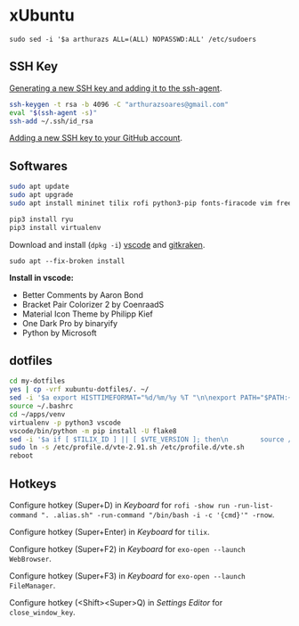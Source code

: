 # xUbuntu

`sudo sed -i '$a arthurazs ALL=(ALL) NOPASSWD:ALL' /etc/sudoers`

## SSH Key

[Generating a new SSH key and adding it to the ssh-agent](https://help.github.com/articles/generating-a-new-ssh-key-and-adding-it-to-the-ssh-agent/).

```bash
ssh-keygen -t rsa -b 4096 -C "arthurazsoares@gmail.com"
eval "$(ssh-agent -s)"
ssh-add ~/.ssh/id_rsa
```

[Adding a new SSH key to your GitHub account](https://help.github.com/articles/adding-a-new-ssh-key-to-your-github-account/).

## Softwares

```bash
sudo apt update
sudo apt upgrade
sudo apt install mininet tilix rofi python3-pip fonts-firacode vim freeradius python3-distutils wireshark git

pip3 install ryu
pip3 install virtualenv
```

Download and install (`dpkg -i`) [vscode](https://code.visualstudio.com/docs/?dv=linux64_deb) and [gitkraken](https://www.gitkraken.com/download/linux-deb).

`sudo apt --fix-broken install`

**Install in vscode:**

- Better Comments by Aaron Bond
- Bracket Pair Colorizer 2 by CoenraadS
- Material Icon Theme by Philipp Kief
- One Dark Pro by binaryify
- Python by Microsoft

## dotfiles

```bash
cd my-dotfiles
yes | cp -vrf xubuntu-dotfiles/. ~/
sed -i '$a export HISTTIMEFORMAT="%d/%m/%y %T "\n\nexport PATH="$PATH:~/.local/bin"' ~/.bashrc
source ~/.bashrc
cd ~/apps/venv
virtualenv -p python3 vscode
vscode/bin/python -m pip install -U flake8
sed -i '$a if [ $TILIX_ID ] || [ $VTE_VERSION ]; then\n        source /etc/profile.d/vte.sh\nfi' ~/.bashrc
sudo ln -s /etc/profile.d/vte-2.91.sh /etc/profile.d/vte.sh
reboot
```

## Hotkeys

Configure hotkey (Super+D) in *Keyboard* for `rofi -show run -run-list-command ". .alias.sh" -run-command "/bin/bash -i -c '{cmd}'" -rnow`.

Configure hotkey (Super+Enter) in *Keyboard* for `tilix`.

Configure hotkey (Super+F2) in *Keyboard* for `exo-open --launch WebBrowser`.

Configure hotkey (Super+F3) in *Keyboard* for `exo-open --launch FileManager`.

Configure hotkey (\<Shift>\<Super>Q) in *Settings Editor* for `close_window_key`.
